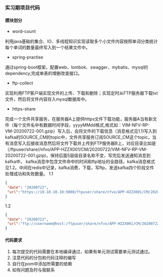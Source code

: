 ### 实习期项目代码

#### 模块划分

- word-count

利用java基础的集合、IO、多线程知识实现读取多个小文件内容按照单词分类统计每个单词的数量最终写入到一个结果文件中。

- spring-practise

通过spring-boot框架，配置web、lombok、swagger、mybatis、mysql的dependency,完成单表的增删改查接口。

- ftp-collect

实现利用FTP客户端实现文件的上传、下载和删除；实现定时从FTP服务器下载txt文件，然后将文件内容存入mysql数据库中。

- https-share

完成一个文件共享服务，在服务器A上提供https文件下载功能，服务器A当有新文件（每个文件名中有数据时间字段，yyyyMMdd格式,格式如：VIM-NFV-RP-VM-20200722-001.gzip）写入后，会将文件的下载信息（消息格式见1.1)写入到kafka的SOURCE_CM的topic中，文件共享服务订阅SOURCE_CM这个topic，当有消息写入后接收消息然后将文件下载并上传到FTP服务器B上，对应目录比如是（/ftpuser/share//nfvo/APP-HZZX001/CM/20200722/VIM-NFV-RP-VM-20200722-001.gzip)，保持后面5层级目录名称不变，写完后发送通知消息到kafka中， kafka消息中包含文件命中的时间和ftp地址的全路径，kafka消息格式见1.2。中间在redis中记录，kafka消费，下载，写ftp，发送kafka四个阶段文件处理成功和失败数量。
1.1

```json
{
 "date": "20200722",
 "url":"https://10.10.10.10:9000/ftpuser/share/nfvo/APP-HZZX001/CM/20200722/VIM-NFV-RP-VM-20200722-001.gzip"
}
```

1.2

```json
{
 "date": "20200722",
 "url":"ftp://username@host:/ftpuser/share/nfvo/APP-HZZX001/CM/20200722/VIM-NFV-RP-VM-20200722-001.gzip"
}
```

#### 代码要求

1. 每次提交的代码需要在本地编译通过，如果有单元测试需要单元测试通过。
2. 注意代码的分包和代码注释的编写
3. 自行在pom中添加所需要的依赖
4. 如有问题及时与我联系